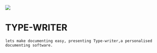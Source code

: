![](https://i.imgur.com/EpGyFsb.png)

# TYPE-WRITER
`lets make documenting easy, presenting Type-writer,a personalised documenting software.`

